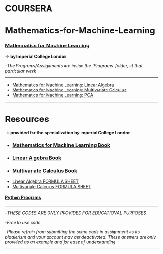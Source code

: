 # COURSERA
# Mathematics-for-Machine-Learning

### [Mathematics for Machine Learning](https://www.coursera.org/specializations/mathematics-machine-learning) ###
   -> **by Imperial College London**

-*The Programs/Assignments are inside the 'Programs' folder, of that particular week*

- - - - 
   
  * [Mathematics for Machine Learning: Linear Algebra](https://www.coursera.org/learn/linear-algebra-machine-learning?specialization=mathematics-machine-learning)
  * [Mathematics for Machine Learning: Multivariate Calculus](https://www.coursera.org/learn/multivariate-calculus-machine-learning?specialization=mathematics-machine-learning)
  * [Mathematics for Machine Learning: PCA](https://www.coursera.org/learn/pca-machine-learning?specialization=mathematics-machine-learning)

- - - -

# Resources 
   -> **provided for the specialization by Imperial College London**

  * ### [Mathematics for Machine Learning Book](https://mml-book.github.io/book/mml-book.pdf)
  * ### [Linear Algebra Book](https://math.mit.edu/~gs/linearalgebra/ila6/indexila6.html)
  * ### [Multivariate Calculus Book](https://www.christs.cam.ac.uk/sites/default/files/inline-files/0a187866618ca3049030ec5014860ae8-original.pdf)
  * [Linear Algebra FORMULA SHEET](https://d3c33hcgiwev3.cloudfront.net/PoPGwxvuEein8Q5msPYVqg_3edb0e701bee11e8a3bbdda3bd061ec3_maths4ml-linearalgebra-formula.pdf?Expires=1687478400&Signature=foF-5VIudAM-SxPXmGeoGjjHTkWLWZI10m0ed-vRhD8vU~cCaFAjf6yDrY~dumkXkxm4dK2FTFJGt3T8SmyZ1aI5k3FfZPW-GF~Uq4JvFYmLMxebl6-~QhfUxXlIcZSVzGljsaQbVA5DO0u8eOF4fLELo0BWir7PaaThP6LDIxA_&Key-Pair-Id=APKAJLTNE6QMUY6HBC5A)
  * [Multivariate Calculus FORMULA SHEET](https://d3c33hcgiwev3.cloudfront.net/JeBOVhsKEeibhw72l5cNxg_264774001b0a11e8aa0cf1e466b4007b_maths4ml-mvc-cheatsheet.pdf?Expires=1687478400&Signature=PVD8azVsms~MjYBPzSGR5XuXm9~O0CTK82LCvKK9n2LQgR7g5iUd3NlyVYcDuEuQETPHsx~JT7VJxAlN48CLOdzadW-74QUhJyNzv8FQOan02K2hMxtF8gIOfZaWubf29kSYN87Dys99r0J~Ba1jGXX3aGyq9TlLLZPxn3g690k_&Key-Pair-Id=APKAJLTNE6QMUY6HBC5A)

#### [Python Programs](https://github.com/Phantom-fs/Python-Programs)

- - - -

-*THESE CODES ARE ONLY PROVIDED FOR EDUCATIONAL PURPOSES*

-*Free to use code*

-*Please refrain from submitting the same code in assignment as its plagiarism and your account may get deactivated. These answers are only provided as an example and for ease of understanding*

- - - -
